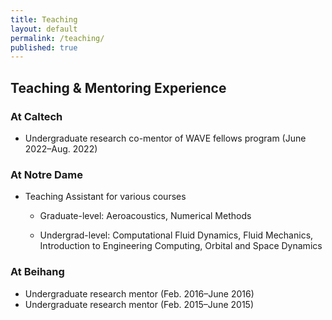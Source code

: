 ```yaml
---
title: Teaching
layout: default
permalink: /teaching/
published: true
---
```


## Teaching & Mentoring Experience
### At Caltech
* Undergraduate research co-mentor of WAVE fellows program (June 2022–Aug. 2022)

### At Notre Dame
* Teaching Assistant for various courses

	* Graduate-level: Aeroacoustics, Numerical Methods

	* Undergrad-level: Computational Fluid Dynamics, Fluid Mechanics, Introduction to Engineering Computing, Orbital and Space Dynamics

### At Beihang
* Undergraduate research mentor (Feb. 2016–June 2016)
* Undergraduate research mentor (Feb. 2015–June 2015)
